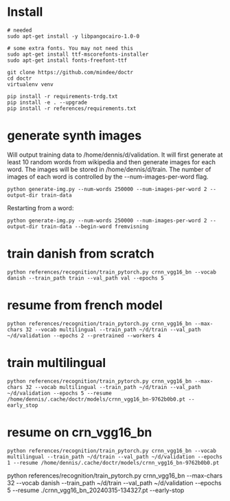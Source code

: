 # Install

    # needed
    sudo apt-get install -y libpangocairo-1.0-0
    
    # some extra fonts. You may not need this
    sudo apt-get install ttf-mscorefonts-installer
    sudo apt-get install fonts-freefont-ttf

    git clone https://github.com/mindee/doctr
    cd doctr
    virtualenv venv

    pip install -r requirements-trdg.txt
    pip install -e . --upgrade
    pip install -r references/requirements.txt

# generate synth images 

Will output training data to /home/dennis/d/validation. It will first generate at least 10 random words from wikipedia and then generate images for each word. The images will be stored in /home/dennis/d/train. The number of images of each word is controlled by the --num-images-per-word flag.

    python generate-img.py --num-words 250000 --num-images-per-word 2 --output-dir train-data

Restarting from a word:

    python generate-img.py --num-words 250000 --num-images-per-word 2 --output-dir train-data --begin-word fremvisning

# train danish from scratch

    python references/recognition/train_pytorch.py crnn_vgg16_bn --vocab danish --train_path train --val_path val --epochs 5 

# resume from french model

    python references/recognition/train_pytorch.py crnn_vgg16_bn --max-chars 32 --vocab multilingual --train_path ~/d/train --val_path ~/d/validation --epochs 2 --pretrained --workers 4

# train multilingual

    python references/recognition/train_pytorch.py crnn_vgg16_bn --max-chars 32 --vocab multilingual --train_path ~/d/train --val_path ~/d/validation --epochs 5 --resume /home/dennis/.cache/doctr/models/crnn_vgg16_bn-9762b0b0.pt --early_stop

# resume on crn_vgg16_bn 

    python references/recognition/train_pytorch.py crnn_vgg16_bn --vocab multilingual --train_path ~/d/train --val_path ~/d/validation --epochs 1 --resume /home/dennis/.cache/doctr/models/crnn_vgg16_bn-9762b0b0.pt
    

python references/recognition/train_pytorch.py crnn_vgg16_bn --max-chars 32 --vocab danish --train_path ~/d/train --val_path ~/d/validation --epochs 5 --resume ./crnn_vgg16_bn_20240315-134327.pt --early-stop




